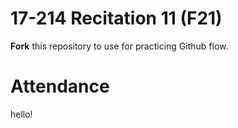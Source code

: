 # 17-214 Recitation 11 (F21)
**Fork** this repository to use for practicing Github flow.

# Attendance
hello!